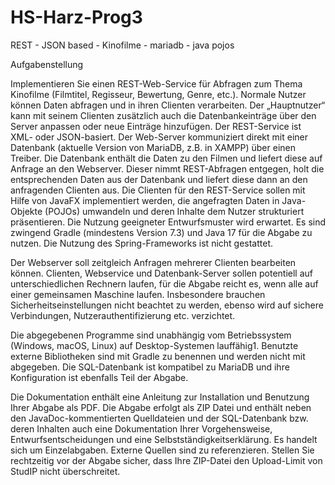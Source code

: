 # HS-Harz-Prog3
REST - JSON based - Kinofilme - mariadb - java pojos

Aufgabenstellung 

Implementieren Sie einen REST-Web-Service für Abfragen zum Thema Kinofilme (Filmtitel,
Regisseur, Bewertung, Genre, etc.). Normale Nutzer können Daten abfragen und in ihren
Clienten verarbeiten. Der „Hauptnutzer“ kann mit seinem Clienten zusätzlich auch die Datenbankeinträge
über den Server anpassen oder neue Einträge hinzufügen. Der REST-Service ist
XML- oder JSON-basiert. Der Web-Server kommuniziert direkt mit einer Datenbank (aktuelle
Version von MariaDB, z.B. in XAMPP) über einen Treiber. Die Datenbank enthält die Daten
zu den Filmen und liefert diese auf Anfrage an den Webserver. Dieser nimmt REST-Abfragen
entgegen, holt die entsprechenden Daten aus der Datenbank und liefert diese dann an den
anfragenden Clienten aus. Die Clienten für den REST-Service sollen mit Hilfe von JavaFX
implementiert werden, die angefragten Daten in Java-Objekte (POJOs) umwandeln und deren
Inhalte dem Nutzer strukturiert präsentieren. Die Nutzung geeigneter Entwurfsmuster wird
erwartet. Es sind zwingend Gradle (mindestens Version 7.3) und Java 17 für die Abgabe zu
nutzen. Die Nutzung des Spring-Frameworks ist nicht gestattet.

Der Webserver soll zeitgleich Anfragen mehrerer Clienten bearbeiten können. Clienten,
Webservice und Datenbank-Server sollen potentiell auf unterschiedlichen Rechnern laufen,
für die Abgabe reicht es, wenn alle auf einer gemeinsamen Maschine laufen. Insbesondere
brauchen Sicherheitseinstellungen nicht beachtet zu werden, ebenso wird auf sichere Verbindungen,
Nutzerauthentifizierung etc. verzichtet.

Die abgegebenen Programme sind unabhängig vom Betriebssystem (Windows, macOS,
Linux) auf Desktop-Systemen lauffähig1. Benutzte externe Bibliotheken sind mit Gradle zu
benennen und werden nicht mit abgegeben. Die SQL-Datenbank ist kompatibel zu MariaDB
und ihre Konfiguration ist ebenfalls Teil der Abgabe.

Die Dokumentation enthält eine Anleitung zur Installation und Benutzung Ihrer Abgabe
als PDF. Die Abgabe erfolgt als ZIP Datei und enthält neben den JavaDoc-kommentierten
Quelldateien und der SQL-Datenbank bzw. deren Inhalten auch eine Dokumentation Ihrer
Vorgehensweise, Entwurfsentscheidungen und eine Selbstständigkeitserklärung. Es handelt
sich um Einzelabgaben. Externe Quellen sind zu referenzieren. Stellen Sie rechtzeitig vor der
Abgabe sicher, dass Ihre ZIP-Datei den Upload-Limit von StudIP nicht überschreitet.
